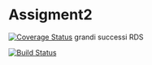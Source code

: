 # Assigment2
[![Coverage Status](https://coveralls.io/repos/github/dlazzaro/Assigment2/badge.svg?branch=master)](https://coveralls.io/github/dlazzaro/Assigment2?branch=master) grandi successi RDS

[![Build Status](https://travis-ci.org/dlazzaro/Assigment2.svg?branch=master)](https://travis-ci.org/dlazzaro/Assigment2)
